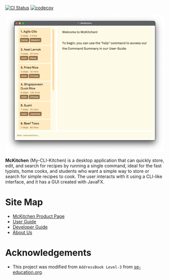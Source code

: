 [![CI Status](https://github.com/AY2122S2-CS2103T-T17-2/tp/workflows/Java%20CI/badge.svg)](https://github.com/AY2122S2-CS2103T-T17-2/tp/actions)
[![codecov](https://codecov.io/gh/AY2122S2-CS2103T-T17-2/tp/branch/master/graph/badge.svg?token=XLO3ZFY12V)](https://codecov.io/gh/AY2122S2-CS2103T-T17-2/tp)

![Ui](docs/images/Ui.png)

**McKitchen** (My-CLI-Kitchen) is a desktop application that can quickly store, edit, and search for recipes by running a single command, ideal for the fast typists, home cooks, and students who want a simple way to store or search for simple recipes to cook. The user interacts with it using a CLI-like interface, and it has a GUI created with JavaFX.

# Site Map
* [McKitchen Product Page](https://ay2122s2-cs2103t-t17-2.github.io/tp/)
* [User Guide](https://ay2122s2-cs2103t-t17-2.github.io/tp/UserGuide.html)
* [Developer Guide](https://ay2122s2-cs2103t-t17-2.github.io/tp/DeveloperGuide.html)
* [About Us](https://ay2122s2-cs2103t-t17-2.github.io/tp/AboutUs.html)

# Acknowledgements
* This project was modified from `AddressBook Level-3` from [se-education.org](https://se-education.org/).
